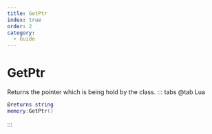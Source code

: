 ```yaml
---
title: GetPtr
index: true
order: 2
category:
  - Guide
---
```


# GetPtr
Returns the pointer which is being hold by the class.
::: tabs
@tab Lua
```lua
@returns string
memory:GetPtr()
```

:::